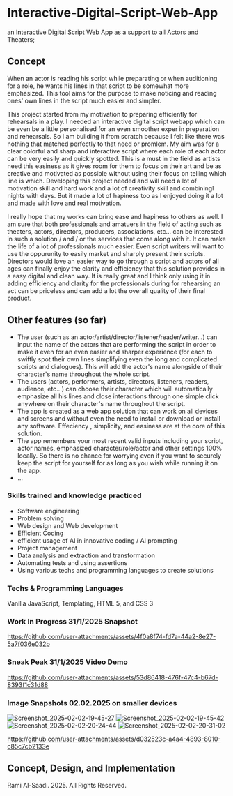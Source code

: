 # Interactive-Digital-Script-Web-App
an Interactive Digital Script Web App as a support to all Actors and Theaters; 

## Concept
When an actor is reading his script while preparating or when auditioning for a role, he wants his lines in that script to be somewhat more emphasized.
This tool aims for the purpose to make noticing and reading ones' own lines in the script much easier and simpler.

This project started from my motivation to preparing efficiently for rehearsals in a play. I needed an interactive digital script webapp which can be even be a little personalised for an even smoother exper in preparation and rehearsals. So I am building it from scratch because I felt like there was nothing that matched perfectly to that need or promlem. My aim was for a clear colorful and sharp and interactive script where each role of each actor can be very easily and quickly spotted. This is a must in the field as artists need this easiness as it gives room for them to focus on their art and be as creative and motivated as possible without using their focus on telling which line is which. 
Developing this project needed and will need a lot of motivation skill and hard work and a lot of creativity skill  and combiningl nights with days. But it made a lot of hapiness too as I enjoyed doing it a lot and made with love and real motivation. 

I really hope that my works can bring ease and hapiness to others as well.
I am sure that both professionals and amatuers in the field of acting such as theaters, actors, directors, producers, associations, etc... can be interested in such a solution / and / or the services that come along with it. 
It can make the life of a lot of professionals much easier. Even script writers will want to use the oppurunity to easily market and sharply present their scripts. Directors would love an easier way to go through a script and actors of all ages can finally enjoy the clarity and efficiency that this solution provides in a easy digital and clean way.
It is really great and I think only using it in adding efficiency and clarity for the professionals during for rehearsing an act can be priceless and can add a lot the overall quality of their final product.


## Other features (so far)
- The user (such as an actor/artist/director/listener/reader/writer...) can input the name of the actors that are performing the script in order to make it even for an even easier and sharper experience (for each to swiftly spot their own lines simplifying even the long and complicated scripts and dialogues). This will add the actor's name alongside of their character's name throughout the whole script.
- The users (actors, performers, artists, directors, listeners, readers, audience, etc...) can choose their character which will automatically emphasize all his lines and close interactions through one simple click anywhere on their character's name throughout the script.
- The app is created as a web app solution that can work on all devices and screens and without even the need to install or download or install any software. Effeciency , simplicity, and easiness are at the core of this solution. 
- The app remembers your most recent valid inputs including your script, actor names, emphasized character/role/actor  and other settings 100% locally. So there is no chance for worrying even if you want to securely keep the script for yourself for as long as you wish while running it on the app.
- ...

### Skills trained and knowledge practiced

- Software engineering
- Problem solving
- Web design and Web development
- Efficient Coding
- efficient usage of AI in innovative coding / AI prompting
- Project management
- Data analysis and extraction and transformation
- Automating tests and using assertions
- Using various techs and programming languages to create solutions
 
### Techs & Programming Languages
Vanilla JavaScript, Templating, HTML 5, and CSS 3

### Work In Progress 31/1/2025 Snapshot

https://github.com/user-attachments/assets/4f0a8f74-fd7a-44a2-8e27-5a7f036e032b




### Sneak Peak 31/1/2025 Video Demo

https://github.com/user-attachments/assets/53d86418-476f-47c4-b67d-8393f1c31d88

### Image Snapshots 02.02.2025 on smaller devices

![Screenshot_2025-02-02-19-45-27](https://github.com/user-attachments/assets/14e94550-b5f0-4e59-87df-792da48eb030)
![Screenshot_2025-02-02-19-45-42](https://github.com/user-attachments/assets/19b5a983-c95b-48a7-ab83-dd33c513946a)
![Screenshot_2025-02-02-20-24-44](https://github.com/user-attachments/assets/f5dec2a6-10fb-4f13-adfe-fdc7bc6da5b4)
![Screenshot_2025-02-02-20-31-02](https://github.com/user-attachments/assets/7692362c-5531-47ca-8559-a9c44f735f42)


https://github.com/user-attachments/assets/d032523c-a4a4-4893-8010-c85c7cb2133e



## Concept, Design, and Implementation
Rami Al-Saadi. 2025. All Rights Reserved.

